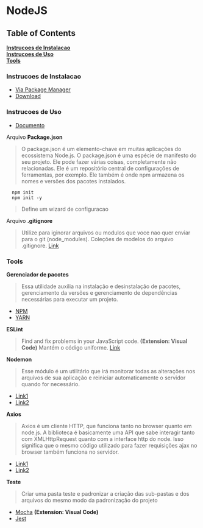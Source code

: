 # NodeJS

## Table of Contents
**[Instrucoes de Instalacao](#installation-instructions)**<br>
**[Instrucoes de Uso](#usage-instructions)**<br>
**[Tools](#tools)**<br>


### Instrucoes de Instalacao
 - [Via Package Manager](https://nodejs.org/en/download/package-manager/)
 - [Download](https://nodejs.org/en/download/)


### Instrucoes de Uso
 - [Documento](https://nodejs.org/en/docs/)

  Arquivo **Package.json**
  > O package.json é um elemento-chave em muitas aplicações do ecossistema Node.js.
  > O package.json é uma espécie de manifesto do seu projeto. Ele pode fazer várias coisas, completamente não relacionadas. Ele é um repositório central de configurações de ferramentas, por exemplo. Ele também é onde npm armazena os nomes e versões dos pacotes instalados.
```
  npm init
  npm init -y
```
  > Define um wizard de configuracao

  Arquivo **.gitignore**
  > Utilize para iginorar arquivos ou modulos que voce nao quer enviar para o git (node_modules).
  > Coleções de modelos do arquivo .gitignore. [Link](https://github.com/github/gitignore)


### Tools
  **Gerenciador de pacotes**
  > Essa utilidade auxilia na instalação e desinstalação de pacotes, gerenciamento da versões e gerenciamento de dependências necessárias para executar um projeto.
 - [NPM](https://www.npmjs.com)
 - [YARN](https://yarnpkg.com/lang/en/)

  **ESLint**
  > Find and fix problems in your JavaScript code. **(Extension: Visual Code)**
  > Mantém o código uniforme.
  [Link](https://eslint.org)

  **Nodemon**
  > Esse módulo é um utilitário que irá monitorar todas as alterações nos arquivos de sua aplicação e reiniciar automaticamente o servidor quando for necessário.
 - [Link1](https://nodemon.io)
 - [Link2](https://medium.com/front-end-weekly/configuring-nodemon-on-a-node-js-server-da9eed2eeb5)

  **Axios**
  > Axios é um cliente HTTP, que funciona tanto no browser quanto em node.js. A biblioteca é basicamente uma API que sabe interagir tanto com XMLHttpRequest quanto com a interface http do node. Isso significa que o mesmo código utilizado para fazer requisições ajax no browser também funciona no servidor.
 - [Link1](https://github.com/axios/axios)
 - [Link2](http://codeheaven.io/how-to-use-axios-as-your-http-client-pt)

  **Teste**
  > Criar uma pasta teste e padronizar a criação das sub-pastas e dos arquivos do mesmo modo da padronização do projeto
 - [Mocha](https://mochajs.org) **(Extension: Visual Code)**
 - [Jest](https://jestjs.io)